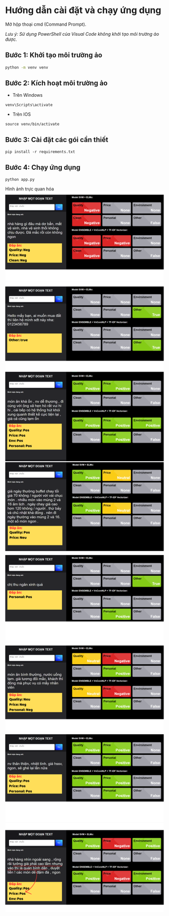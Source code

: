 # Hướng dẫn cài đặt và chạy ứng dụng

Mở hộp thoại cmd (Command Prompt). 

*Lưu ý: Sử dụng PowerShell của Visual Code không khởi tạo môi trường ảo được.*

## Bước 1: Khởi tạo môi trường ảo
```bash
python -m venv venv
```

## Bước 2: Kích hoạt môi trường ảo

- Trên Windows
```
venv\Scripts\activate

```

- Trên IOS
```
source venv/bin/activate

```

## Bước 3: Cài đặt các gói cần thiết

```
pip install -r requirements.txt

```

## Bước 4:  Chạy ứng dụng
```
python app.py
```

Hình ảnh trực quan hóa
![alt text](img/1.png) ![alt text](img/2.png) ![alt text](img/3.png) ![alt text](img/4.png) ![alt text](img/6.png) ![alt text](img/5.png) ![alt text](img/7.png) ![alt text](img/8.png)